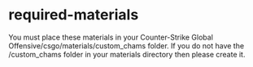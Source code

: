# required-materials

You must place these materials in your Counter-Strike Global Offensive/csgo/materials/custom_chams folder.
If you do not have the /custom_chams folder in your materials directory then please create it.
